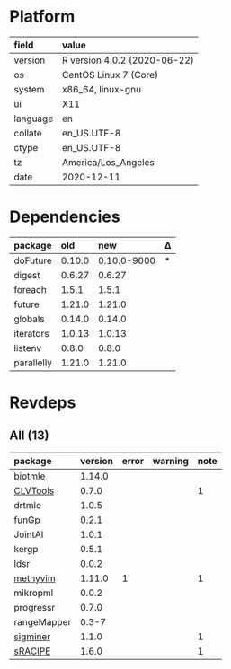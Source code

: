 # Platform

|field    |value                        |
|:--------|:----------------------------|
|version  |R version 4.0.2 (2020-06-22) |
|os       |CentOS Linux 7 (Core)        |
|system   |x86_64, linux-gnu            |
|ui       |X11                          |
|language |en                           |
|collate  |en_US.UTF-8                  |
|ctype    |en_US.UTF-8                  |
|tz       |America/Los_Angeles          |
|date     |2020-12-11                   |

# Dependencies

|package    |old    |new         |Δ  |
|:----------|:------|:-----------|:--|
|doFuture   |0.10.0 |0.10.0-9000 |*  |
|digest     |0.6.27 |0.6.27      |   |
|foreach    |1.5.1  |1.5.1       |   |
|future     |1.21.0 |1.21.0      |   |
|globals    |0.14.0 |0.14.0      |   |
|iterators  |1.0.13 |1.0.13      |   |
|listenv    |0.8.0  |0.8.0       |   |
|parallelly |1.21.0 |1.21.0      |   |

# Revdeps

## All (13)

|package                          |version |error |warning |note |
|:--------------------------------|:-------|:-----|:-------|:----|
|biotmle                          |1.14.0  |      |        |     |
|[CLVTools](problems.md#clvtools) |0.7.0   |      |        |1    |
|drtmle                           |1.0.5   |      |        |     |
|funGp                            |0.2.1   |      |        |     |
|JointAI                          |1.0.1   |      |        |     |
|kergp                            |0.5.1   |      |        |     |
|ldsr                             |0.0.2   |      |        |     |
|[methyvim](problems.md#methyvim) |1.11.0  |1     |        |1    |
|mikropml                         |0.0.2   |      |        |     |
|progressr                        |0.7.0   |      |        |     |
|rangeMapper                      |0.3-7   |      |        |     |
|[sigminer](problems.md#sigminer) |1.1.0   |      |        |1    |
|[sRACIPE](problems.md#sracipe)   |1.6.0   |      |        |1    |


